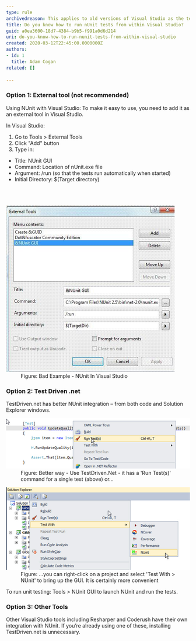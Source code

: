 ```yaml
---
type: rule
archivedreason: This applies to old versions of Visual Studio as the test frameworks now provide their own test runner implementations for Visual Studio
title: Do you know how to run nUnit tests from within Visual Studio?
guid: a0ea3600-18d7-4384-b9b5-f991a0d6d214
uri: do-you-know-how-to-run-nunit-tests-from-within-visual-studio
created: 2020-03-12T22:45:00.0000000Z
authors:
- id: 1
  title: Adam Cogan
related: []

---
```



<h3 class="ssw15-rteElement-H3">Option 1: External tool (not recommended)​<br></h3><p>Using NUnit with Visual Studio: To make it easy to use, you need to add it as an external tool in Visual Studio.</p><p>In Visual Studio:</p><ol><li>Go to Tools > External Tools</li><li>Click "Add" button</li><li>Type in:</li></ol><ul><li>Title: NUnit GUI</li><li>Command: Location of nUnit.exe file</li><li>Argument: /run (so that the tests run automatically when started)</li><li>Initial Directory: $(Target directory)<br></li></ul>
<br><excerpt class='endintro'></excerpt><br>
<dl class="badImage"><dt>​<img src="NUnitInVStudio.jpg" alt="NUnitInVStudio.jpg" /></dt><dd>Figure: Bad Example - NUnit In Visual Studio</dd></dl><h3 class="ssw15-rteElement-H3">Option 2: Test Driven .net​​<br></h3><p>TestDriven.net has better NUnit integration – from both code and Solution Explorer windows.</p><dl class="image"><dt><img src="UseTestDriven.jpg" alt="UseTestDriven.jpg" /></dt><dd>Figure: Better way - Use TestDriven.Net - it has a 'Run Test(s)' command for a single test (above) or...</dd></dl><dl class="image"><dt><img src="GUIBringUpAction.jpg" alt="GUIBringUpAction.jpg" /></dt><dd>Figure: ...you can right-click on a project and select 'Test With > NUnit' to bring up the GUI. It is certainly more convenient</dd></dl><p>​To run unit testing: Tools > NUnit GUI to launch NUnit and run the tests.</p><h3 class="ssw15-rteElement-H3">Option 3: Other Tools​<br></h3><p>Other Visual Studio tools including Resharper and Coderush have their own integration with NUnit. If you’re already using one of these, installing TestDriven.net is unnecessary.<br></p>


